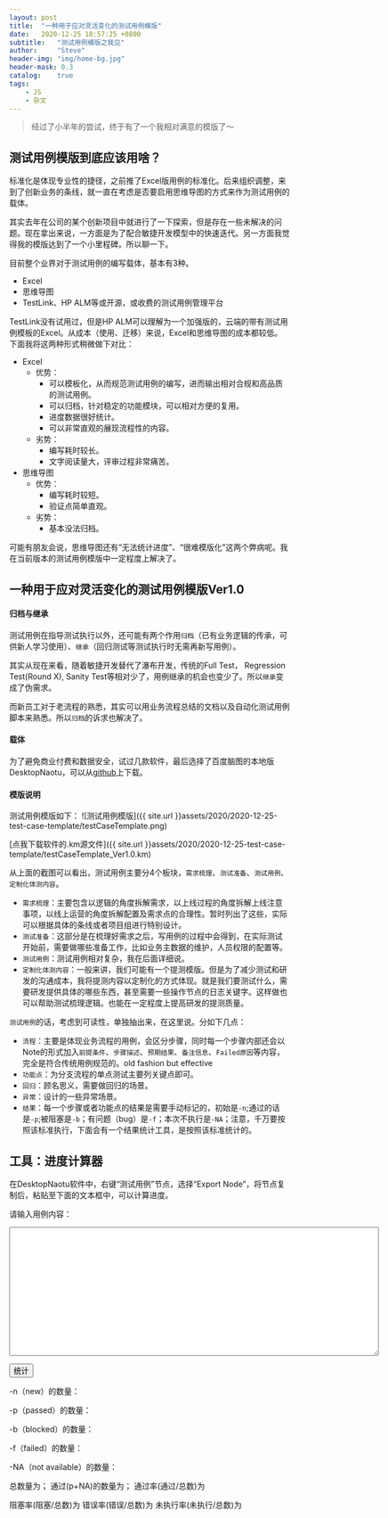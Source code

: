 ```yaml
---
layout: post
title:  "一种用于应对灵活变化的测试用例模版"
date:   2020-12-25 18:57:25 +0800
subtitle:   "测试用例模版之我见"
author:     "Steve"
header-img: "img/home-bg.jpg"
header-mask: 0.3
catalog:    true
tags:
    - JS
    - 杂文
---
```


> 经过了小半年的尝试，终于有了一个我相对满意的模版了～

## 测试用例模版到底应该用啥？

标准化是体现专业性的捷径，之前推了Excel版用例的标准化。后来组织调整，来到了创新业务的条线，就一直在考虑是否要启用思维导图的方式来作为测试用例的载体。

其实去年在公司的某个创新项目中就进行了一下探索，但是存在一些未解决的问题。现在拿出来说，一方面是为了配合敏捷开发模型中的快速迭代。另一方面我觉得我的模版达到了一个小里程碑。所以聊一下。

目前整个业界对于测试用例的编写载体，基本有3种。
- Excel
- 思维导图
- TestLink、HP ALM等或开源，或收费的测试用例管理平台
  
TestLink没有试用过，但是HP ALM可以理解为一个加强版的，云端的带有测试用例模板的Excel。从成本（使用、迁移）来说，Excel和思维导图的成本都较低。下面我将这两种形式稍微做下对比：

- Excel
  - 优势：
    - 可以模板化，从而规范测试用例的编写，进而输出相对合规和高品质的测试用例。
    - 可以归档，针对稳定的功能模块，可以相对方便的复用。
    - 进度数据很好统计。
    - 可以非常直观的展现流程性的内容。
  - 劣势：
    - 编写耗时较长。
    - 文字阅读量大，评审过程非常痛苦。
- 思维导图
  - 优势：
    - 编写耗时较短。
    - 验证点简单直观。
  - 劣势：
    - 基本没法归档。

可能有朋友会说，思维导图还有“无法统计进度”、“很难模版化”这两个弊病呢。我在当前版本的测试用例模版中一定程度上解决了。

## 一种用于应对灵活变化的测试用例模版Ver1.0

#### 归档与继承

测试用例在指导测试执行以外，还可能有两个作用`归档`（已有业务逻辑的传承，可供新人学习使用）、`继承`（回归测试等测试执行时无需再新写用例）。

其实从现在来看，随着敏捷开发替代了瀑布开发，传统的Full Test， Regression Test(Round X), Sanity Test等相对少了，用例继承的机会也变少了。所以`继承`变成了伪需求。

而新员工对于老流程的熟悉，其实可以用业务流程总结的文档以及自动化测试用例脚本来熟悉。所以`归档`的诉求也解决了。

#### 载体

为了避免商业付费和数据安全，试过几款软件，最后选择了百度脑图的本地版DesktopNaotu，可以从[github](https://github.com/NaoTu/DesktopNaotu/releases)上下载。

#### 模版说明

测试用例模版如下：
![测试用例模版]({{ site.url }}assets/2020/2020-12-25-test-case-template/testCaseTemplate.png)

[点我下载软件的.km源文件]({{ site.url }}assets/2020/2020-12-25-test-case-template/testCaseTemplate_Ver1.0.km)

从上面的截图可以看出，测试用例主要分4个板块，`需求梳理`、`测试准备`、`测试用例`、`定制化体测内容`。

- `需求梳理`：主要包含以逻辑的角度拆解需求，以上线过程的角度拆解上线注意事项，以线上运营的角度拆解配置及需求点的合理性。暂时列出了这些，实际可以根据具体的条线或者项目组进行特别设计。
- `测试准备`：这部分是在梳理好需求之后，写用例的过程中会得到，在实际测试开始前，需要做哪些准备工作，比如业务主数据的维护，人员权限的配置等。
- `测试用例`：测试用例相对复杂，我在后面详细说。
- `定制化体测内容`：一般来讲，我们可能有一个提测模版。但是为了减少测试和研发的沟通成本，我将提测内容以定制化的方式体现。就是我们要测试什么，需要研发提供具体的哪些东西，甚至需要一些操作节点的日志关键字。这样做也可以帮助测试梳理逻辑。也能在一定程度上提高研发的提测质量。

`测试用例`的话，考虑到可读性，单独抽出来，在这里说。分如下几点：
- `流程`：主要是体现业务流程的用例，会区分步骤，同时每一个步骤内部还会以Note的形式加入`前提条件`、`步骤描述`、`预期结果`、`备注信息`、`Failed原因`等内容，完全是符合传统用例规范的。old fashion but effective
- `功能点`：为分支流程的单点测试主要列关键点即可。
- `回归`：顾名思义，需要做回归的场景。
- `异常`：设计的一些异常场景。
- `结果`：每一个步骤或者功能点的结果是需要手动标记的，初始是`-n`;通过的话是`-p`;被阻塞是`-b`；有问题（bug）是`-f`；本次不执行是`-NA`；注意，千万要按照该标准执行，下面会有一个结果统计工具，是按照该标准统计的。

## 工具：进度计算器

在DesktopNaotu软件中，右键“测试用例”节点，选择“Export Node”，将节点复制后，粘贴至下面的文本框中，可以计算进度。

<p>请输入用例内容：</p>
<textarea rows="15" cols="80" id="testCase"></textarea>
<p><input type="button" value="统计" onclick="count()">
<p>-n（new）的数量：<pan id="underline_n"></pan></p>
<p>-p（passed）的数量：<pan id="underline_p"></pan></p>
<p>-b（blocked）的数量：<pan id="underline_b"></pan></p>
<p>-f（failed）的数量：<pan id="underline_f"></pan></p>
<p>-NA（not available）的数量：<pan id="underline_na"></pan></p>
<p>总数量为<b id="underline_all"></b>；
    通过(p+NA)的数量为<b id="underline_all_p"></b>；
    通过率(通过/总数)为<b id="underline_all_p_na_rate"></b>
</p>
<p>
    阻塞率(阻塞/总数)为<b id="underline_all_b_rate"></b>
    错误率(错误/总数)为<b id="underline_all_f_rate"></b>
    未执行率(未执行/总数)为<b id="underline_all_n_rate"></b>
</p>
<script type="text/javascript">
    function count() {
        var testCase = document.getElementById("testCase").value;
        var count_n = getCharCount(testCase, '-n');
        var count_f = getCharCount(testCase, '-f');
        var count_p = getCharCount(testCase, '-p');
        var count_b = getCharCount(testCase, '-b');
        var count_na = getCharCount(testCase, '-NA');
        document.getElementById("underline_n").innerHTML = count_n;
        document.getElementById("underline_f").innerHTML = count_f;
        document.getElementById("underline_p").innerHTML = count_p;
        document.getElementById("underline_b").innerHTML = count_b;
        document.getElementById("underline_na").innerHTML = count_na;
        var count_all = count_n + count_f + count_p + count_na + count_b;
        var count_all_p_na = count_p + count_na;
        document.getElementById("underline_all").innerHTML = count_all;
        document.getElementById("underline_all_p").innerHTML = count_all_p_na;
        document.getElementById("underline_all_p_na_rate").innerHTML = getPercentage(count_all_p_na, count_all) + '%';
        document.getElementById("underline_all_b_rate").innerHTML = getPercentage(count_b, count_all) + '%';
        document.getElementById("underline_all_f_rate").innerHTML = getPercentage(count_f, count_all) + '%';
        document.getElementById("underline_all_n_rate").innerHTML = getPercentage(count_n, count_all) + '%';
    }
    function getCharCount(str, char) {
        var regex = new RegExp(char, 'g'); // 使用g表示整个字符串都要匹配
        var result = str.match(regex);          //match方法可在字符串内检索指定的值，或找到一个或多个正则表达式的匹配。
        var count = !result ? 0 : result.length;
        return count;
    }
    function getPercentage(num, total) {
        // if(num == 0 || total == 0){
            // return 0;
        // }
        if(num == 0){
            return 0;
        }
        if(total == 0){
            return 0;
        }
        return (Math.round(num / total * 10000) / 100.00);// 小数点后两位百分比
    }
</script>